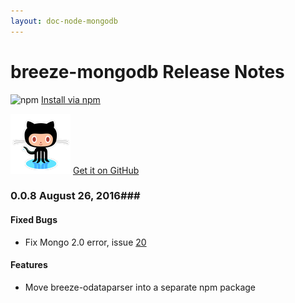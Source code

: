 ```yaml
---
layout: doc-node-mongodb
---
```

# breeze-mongodb Release Notes

<img src="https://cldup.com/Rg6WLgqccB.svg" title="npm" width="78px"/> [Install via npm](https://www.npmjs.com/package/breeze-mongodb)

![github](/images/logos/github-logo.png) [Get it on GitHub](https://github.com/Breeze/breeze.server.node)


### <a name="008"></a>0.0.8 <span class="doc-date">August 26, 2016</span>###

#### Fixed Bugs
 - Fix Mongo 2.0 error, issue [20](https://github.com/Breeze/breeze.server.node/issues/20)
 
#### Features
 - Move breeze-odataparser into a separate npm package

